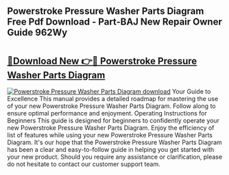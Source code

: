## Powerstroke Pressure Washer Parts Diagram Free Pdf Download - Part-BAJ New Repair Owner Guide 962Wy

# <h2><a href="http://dfkme2.blite.top/?on=Powerstroke+Pressure+Washer+Parts+Diagram">🔗Download New 👉🔴 Powerstroke Pressure Washer Parts Diagram</a></h2>

[![Powerstroke Pressure Washer Parts Diagram download](https://i.imgur.com/lujVjoI.png)](http://dfkme2.blite.top/?on=Powerstroke+Pressure+Washer+Parts+Diagram)
Your Guide to Excellence This manual provides a detailed roadmap for mastering the use of your new Powerstroke Pressure Washer Parts Diagram. Follow along to ensure optimal performance and enjoyment. Operating Instructions for Beginners This guide is designed for beginners to confidently operate your new Powerstroke Pressure Washer Parts Diagram. Enjoy the efficiency of list of features while using your new Powerstroke Pressure Washer Parts Diagram. It's our hope that the Powerstroke Pressure Washer Parts Diagram has been a clear and easy-to-follow guide in helping you get started with your new product. Should you require any assistance or clarification, please do not hesitate to contact our customer support team.
